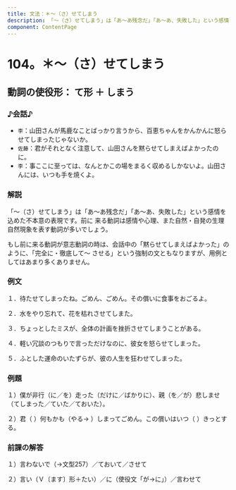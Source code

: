 ```yaml
---
title: 文法：＊～（さ）せてしまう
description: 「～（さ）せてしまう」は「あ～あ残念だ」「あ～あ、失敗した」という感情を込めた不本意の表現です。前に 来る動詞は感情や心理、また自然・自発の生理自然現象を表す動詞が多いでしょう。
component: ContentPage
---
```



# 104。＊～（さ）せてしまう
## 動詞の使役形： て形 ＋ しまう
### ♪会話♪
- `李`：山田さんが馬鹿なことばっかり言うから、百恵ちゃんをかんかんに怒らせてしまったじゃないか。
- `佐藤`：君がそれとなく注意して、山田さんを黙らせてしまえばよかったのに。
- `李`：事ここに至っては、なんとかこの場をまるく収めるしかないよ。山田さんには、いつも手を焼くよ。
### 解説
「～（さ）せてしまう」は「あ～あ残念だ」「あ～あ、失敗した」という感情を込めた不本意の表現です。前に 来る動詞は感情や心理、また自然・自発の生理自然現象を表す動詞が多いでしょう。

もし前に来る動詞が意志動詞の時は、会話中の「黙らせてしまえばよかった」のように、「完全に・徹底して～ させる」という強制の文ともなりますが、用例としてはあまり多くありません。
### 例文
１．待たせてしまったね。ごめん、ごめん。その償いに食事をおごるよ。

２．水をやり忘れて、花を枯れさせてしまた。

３．ちょっとしたミスが、全体の計画を挫折させてしまうことがある。

４．軽い冗談のつもりで言っただけなのに、彼女を怒らせてしまった。

５．ふとした運命のいたずらが、彼の人生を狂わせてしまった。
### 例題
１）僕が非行（に／を）走った（だけに／ばかりに）、親（を／が）悲しませ（てしまった／ていた／ておいた）。

２）君（ ）何もかも（やる→ ）しまってごめん。この償いはいつ（ ）きっとする。
### 前課の解答
１）言わないで（→文型257）／ておいて／させて

２）言い（Ｖ〔ます〕形＋たい）／に（使役文「が→に」）／言わせて
